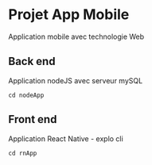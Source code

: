 # Projet App Mobile

Application mobile avec technologie Web

## Back end

Application nodeJS avec serveur mySQL

`cd nodeApp`

## Front end

Application React Native - explo cli

`cd rnApp`
